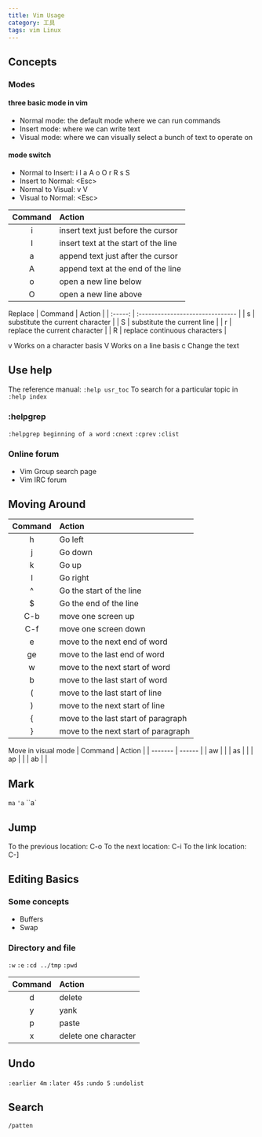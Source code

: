 ```yaml
---
title: Vim Usage
category: 工具
tags: vim Linux
---
```


## Concepts

### Modes

#### three basic mode in vim

- Normal mode: the default mode where we can run commands
- Insert mode: where we can write text
- Visual mode: where we can visually select a bunch of text to operate on

#### mode switch

- Normal to Insert: i I a A o O r R s S
- Insert to Normal: \<Esc\>
- Normal to Visual: v V
- Visual to Normal: \<Esc\>

| Command | Action                               |
| :-----: | :----------------------------------- |
|    i    | insert text just before the cursor   |
|    I    | insert text at the start of the line |
|    a    | append text just after the cursor    |
|    A    | append text at the end of the line   |
|    o    | open a new line below                |
|    O    | open a new line above                |

Replace
| Command | Action |
| :-----: | :------------------------------- |
| s | substitute the current character |
| S | substitute the current line |
| r | replace the current character |
| R | replace continuous characters |

v Works on a character basis
V Works on a line basis
c Change the text

## Use help

The reference manual:
`:help usr_toc`
To search for a particular topic in
`:help index`

### :helpgrep

`:helpgrep beginning of a word`
`:cnext`
`:cprev`
`:clist`

### Online forum

- Vim Group search page
- Vim IRC forum

## Moving Around

| Command | Action                              |
| :-----: | :---------------------------------- |
|    h    | Go left                             |
|    j    | Go down                             |
|    k    | Go up                               |
|    l    | Go right                            |
|    ^    | Go the start of the line            |
|   \$    | Go the end of the line              |
|   C-b   | move one screen up                  |
|   C-f   | move one screen down                |
|    e    | move to the next end of word        |
|   ge    | move to the last end of word        |
|    w    | move to the next start of word      |
|    b    | move to the last start of word      |
|    (    | move to the last start of line      |
|    )    | move to the next start of line      |
|    {    | move to the last start of paragraph |
|    }    | move to the next start of paragraph |

Move in visual mode
| Command | Action |
| ------- | ------ |
| aw | |
| as | |
| ap | |
| ab | |

## Mark

`ma`
`'a`
``a`

## Jump

To the previous location: C-o
To the next location: C-i
To the link location: C-]

## Editing Basics

### Some concepts

- Buffers
- Swap

### Directory and file

`:w`
`:e`
`:cd ../tmp`
`:pwd`

| Command | Action               |
| :-----: | :------------------- |
|    d    | delete               |
|    y    | yank                 |
|    p    | paste                |
|    x    | delete one character |

## Undo

`:earlier 4m`
`:later 45s`
`:undo 5`
`:undolist`

## Search

`/patten`
